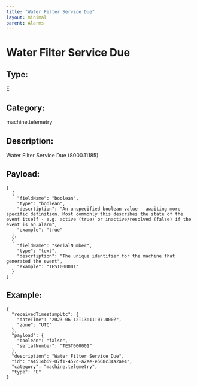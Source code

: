 ```yaml
---
title: "Water Filter Service Due"
layout: minimal
parent: Alarms
---
```


# Water Filter Service Due

## Type:

E

## Category:

machine.telemetry

## Description: 

Water Filter Service Due (8000.11185)

## Payload:

```
[
  {
    "fieldName": "boolean",
    "type": "boolean",
    "descrtiption": "An unspecified boolean value - awaiting more specific definition. Most commonly this describes the state of the event itself - e.g. active (true) or inactive/resolved (false) if the event is an alarm",
    "example": "true"
  },
  {
    "fieldName": "serialNumber",
    "type": "text",
    "descrtiption": "The unique identifier for the machine that generated the event",
    "example": "TEST000001"
  }
]
```

## Example:

```
{
  "receivedTimestampUtc": {
    "dateTime": "2023-06-12T13:11:07.000Z",
    "zone": "UTC"
  },
  "payload": {
    "boolean": "false",
    "serialNumber": "TEST000001"
  },
  "description": "Water Filter Service Due",
  "id": "a4514b69-07f1-452c-a2ee-e568c34a2ae4",
  "category": "machine.telemetry",
  "type": "E"
}
```
